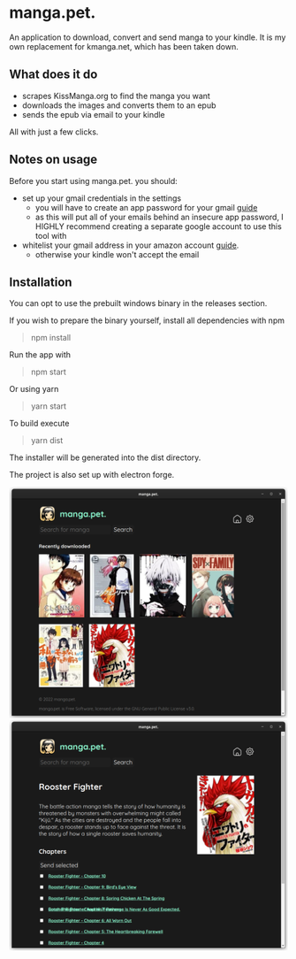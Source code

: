 # manga.pet.

An application to download, convert and send manga to your kindle. It is my own replacement for kmanga.net, which has been taken down.

## What does it do
* scrapes KissManga.org to find the manga you want
* downloads the images and converts them to an epub
* sends the epub via email to your kindle
  
All with just a few clicks.

## Notes on usage
Before you start using manga.pet. you should:
* set up your gmail credentials in the settings
  * you will have to create an app password for your gmail [guide](https://support.google.com/accounts/answer/185833?hl=en)
  * as this will put all of your emails behind an insecure app password, I HIGHLY recommend creating a separate google account to use this tool with
* whitelist your gmail address in your amazon account [guide](https://www.amazon.com/gp/help/customer/display.html?nodeId=GX9XLEVV8G4DB28H).
  * otherwise your kindle won't accept the email

## Installation
You can opt to use the prebuilt windows binary in the releases section.

If you wish to prepare the binary yourself, install all dependencies with npm  
> npm install

Run the app with
> npm start

Or using yarn
> yarn start

To build execute
> yarn dist

The installer will be generated into the dist directory.

The project is also set up with electron forge.

![Main](screenshots/main.png)
![Manga](screenshots/manga.png)
